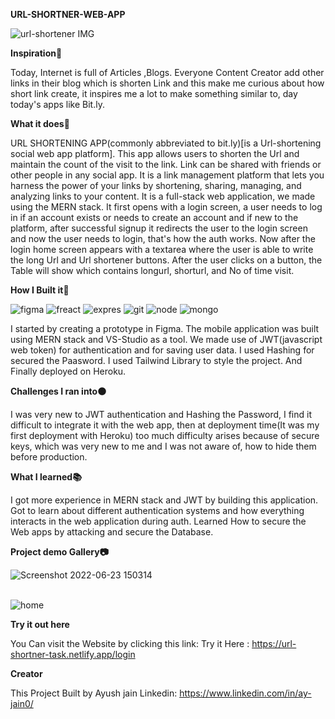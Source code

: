 

**URL-SHORTNER-WEB-APP**

 ![url-shortener IMG](https://user-images.githubusercontent.com/75212453/175284964-52e18673-28c4-408d-86a7-eb9bccc78e6c.png)
                                                                                                                                           
**Inspiration🌠**

Today, Internet is full of Articles ,Blogs. Everyone Content Creator add other links in their blog which is shorten Link and this make me curious about how short link create, it inspires me a lot to make something similar to, day today's apps like Bit.ly.
                               
**What it does🚀**

URL SHORTENING APP(commonly abbreviated to bit.ly)[is a Url-shortening social web app platform]. This app allows users to shorten the Url and maintain the count of the visit to the link. Link can be shared with friends or other people in any social app. It is a link management platform that lets you harness the power of your links by shortening, sharing, managing, and analyzing links to your content. It is a full-stack web application, we made using the MERN stack. It first opens with a login screen, a user needs to log in if an account exists or needs to create an account and if new to the platform, after successful signup it redirects the user to the login screen and now the user needs to login, that's how the auth works. Now after the login home screen appears with a textarea where the user is able to write the long Url and Url shortener buttons. After the user clicks on a button, the Table will show which contains longurl, shorturl, and No of time visit. 
                                                                                                                                
**How I Built it🔨**


![figma](https://user-images.githubusercontent.com/75212453/175286307-42475554-a40f-4997-b664-7f982a2241fa.svg) ![freact](https://user-images.githubusercontent.com/75212453/175286359-ee001182-87d8-4dd7-987a-88bc6915c7aa.svg)
![expres](https://user-images.githubusercontent.com/75212453/175286386-3616a7c7-b74e-4979-90fb-9e2ca2c69685.svg)
![git](https://user-images.githubusercontent.com/75212453/175286410-0cca0f01-f933-427b-a045-cd0f61f2c400.svg)
![node](https://user-images.githubusercontent.com/75212453/175286423-f100c98e-ee4e-4221-88bb-81126288eecc.svg)
![mongo](https://user-images.githubusercontent.com/75212453/175286433-c14f28fa-1120-4bdb-94cd-a5d7e305bde9.svg)



I started by creating a prototype in Figma. The mobile application was built using MERN stack and VS-Studio as a tool. We made use of JWT(javascript web token) for authentication and for saving user data. I used Hashing  for secured the Paasword. I used Tailwind Library to style the project. And Finally deployed on Heroku.


**Challenges I ran into🟠**

I was very new to JWT authentication and Hashing  the Password, I find it difficult to integrate it with the web app, then at deployment time(It was my first deployment with Heroku) too much difficulty arises because of secure keys, which was very new to me and I was not aware of, how to hide them before production.


**What I learned📚**


I got more experience in MERN stack and JWT by building this application. Got to learn about different authentication systems and how everything interacts in the web application during auth. Learned How to secure the Web apps by attacking and secure the Database.
                                                                                                                                                                                                                  
**Project demo Gallery📷**

![Screenshot 2022-06-23 150314](https://user-images.githubusercontent.com/75212453/175285907-c8df64ff-607a-40ba-bf38-3da565765de9.png)

</br>![home](https://user-images.githubusercontent.com/75212453/175285772-5f454aca-8045-4073-a6fd-723d80bc9567.png)
 

 

**Try it out here**

You Can visit the Website by clicking this link: 
Try it Here :  https://url-shortner-task.netlify.app/login

**Creator**

This Project Built by
Ayush jain
Linkedin: https://www.linkedin.com/in/ay-jain0/ 
